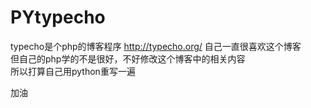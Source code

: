 # PYtypecho
typecho是个php的博客程序   http://typecho.org/
自己一直很喜欢这个博客   
但自己的php学的不是很好，不好修改这个博客中的相关内容   
所以打算自己用python重写一遍


加油
